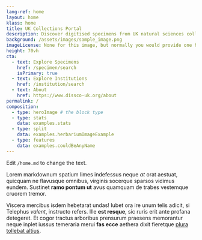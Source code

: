 ```yaml
---
lang-ref: home
layout: home
klass: home
title: UK Collections Portal
description: Discover digitised specimens from UK natural sciences collections
background: /assets/images/sample_image.png
imageLicense: None for this image, but normally you would provide one here
height: 70vh
cta:
  - text: Explore Specimens
    href: /specimen/search
    isPrimary: true
  - text: Explore Institutions
    href: /institution/search
  - text: About
    href: https://www.dissco-uk.org/about
permalink: /
composition:
  - type: heroImage # the block type
  - type: stats
    data: examples.stats
  - type: split
    data: examples.herbariumImageExample
  - type: features
    data: examples.couldBeAnyName
---
```


Edit `/home.md` to change the text.

Lorem markdownum spatium limes indefessus neque *at* orat aestuat, quicquam ne
flavusque omnibus, virginis socerque sparsos vidimus eundem. Sustinet **ramo
pontum ut** avus quamquam de trabes vestemque cruorem tremor.

Viscera mercibus isdem hebetarat undas! Iubet ora ire unum telis adicit, si
Telephus *valent*, instructo refers. Ille **est resque**, sic ruris erit ante
profana detegeret. Et cogor tractus arboribus prensurum praesens memorantur
neque inplet iussus temeraria merui **fas ecce** aethera dixit fieretque [plura
tollebat altius](http://virgineusque.net/est.html).



